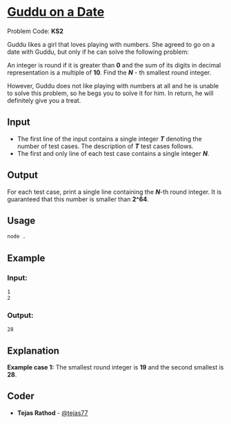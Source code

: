 
# [Guddu on a Date](https://www.codechef.com/problems/KS2)
Problem Code: **KS2**

Guddu likes a girl that loves playing with numbers. She agreed to go on a date with Guddu, but only if he can solve the following problem:

An integer is round if it is greater than **0** and the sum of its digits in decimal representation is a multiple of **10**. Find the **_N_** - th smallest round integer.

However, Guddu does not like playing with numbers at all and he is unable to solve this problem, so he begs you to solve it for him. In return, he will definitely give you a treat.

## Input

- The first line of the input contains a single integer **_T_** denoting the number of test cases. The description of **_T_** test cases follows.
- The first and only line of each test case contains a single integer **_N_**.

## Output

For each test case, print a single line containing the **_N_**-th round integer. It is guaranteed that this number is smaller than **2^64**.

## Usage
```sh
node .
```
## Example
### Input:
```
1
2
```
### Output:
```
28
```
## Explanation

**Example case 1:** The smallest round integer is **19** and the second smallest is **28**.

## Coder

* **Tejas Rathod** - [@tejas77](https://github.com/tejas77)
